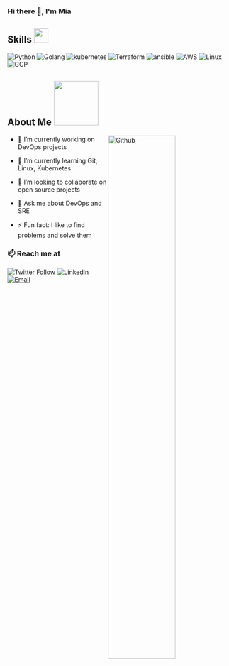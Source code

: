 ### Hi there 👋, I'm Mia

<h2> Skills <img src = "https://media2.giphy.com/media/QssGEmpkyEOhBCb7e1/giphy.gif?cid=ecf05e47a0n3gi1bfqntqmob8g9aid1oyj2wr3ds3mg700bl&rid=giphy.gif" width = 32px> </h2>

![Python](https://img.shields.io/badge/Python-Intermediate-orange?style=for-the-badge&logo=Python)
![Golang](https://img.shields.io/badge/Go-Intermediate-orange?style=for-the-badge&logo=go)
![kubernetes](https://img.shields.io/badge/Kubernetes-Intermediate-orange?style=for-the-badge&logo=kubernetes)
![Terraform](https://img.shields.io/badge/Terraform-Intermediate-orange?style=for-the-badge&logo=terraform)
![ansible](https://img.shields.io/badge/Ansible-Intermediate-orange?style=for-the-badge&logo=ansible)
![AWS](https://img.shields.io/badge/AWS-Intermediate-orange?style=for-the-badge)
![Linux](https://img.shields.io/badge/Linux-Intermediate-orange?style=for-the-badge)
![GCP](https://img.shields.io/badge/GCP-Expert-blue?style=for-the-badge)

<h2> About Me <img src = "https://media0.giphy.com/media/KDDpcKigbfFpnejZs6/giphy.gif?cid=ecf05e47oy6f4zjs8g1qoiystc56cu7r9tb8a1fe76e05oty&rid=giphy.gif" width = 100px></h2>

<img width="55%" align="right" alt="Github" src="https://raw.githubusercontent.com/onimur/.github/master/.resources/git-header.svg" />

- 🔭 I’m currently working on  DevOps projects
  
- 🌱 I’m currently learning Git, Linux, Kubernetes
  
- 👯 I’m looking to collaborate on open source projects
  
- 💬 Ask me about DevOps and SRE
  
- ⚡ Fun fact: I like to find problems and solve them
 
 ### 📫 Reach me at 

[![Twitter Follow](https://img.shields.io/twitter/follow/techgirlxx?style=social)](https://twitter.com/techgirlxx)
[![Linkedin](https://img.shields.io/badge/LinkedIn-%230077B5.svg?&style=flat-square&logo=linkedin&logoColor=white)](https://www.linkedin.com/in/ayodele-seriki-a371b5186/)
[![Email](https://img.shields.io/badge/-serikiayodelee@gmail.com-c14438?style=flat-square&logo=Gmail&logoColor=white&link=mailto:serikiayodelee@gmail.com)](mailto:serikiayodelee@gmail.com)
